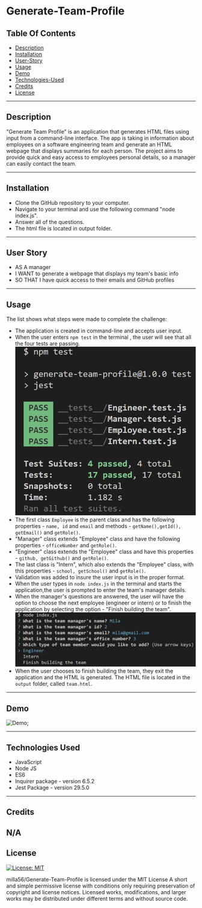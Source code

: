 # Generate-Team-Profile

 ## Table Of Contents
  - [Description](#description)
  - [Installation](#installation)
  - [User-Story](#user-story)
  - [Usage](#usage)
  - [Demo](#demo)
  - [Technologies-Used](#technologies-used)
  - [Credits](#credits)
  - [License](#license)

--- 

## Description
"Generate Team Profile" is an application that generates HTML files using input from a command-line interface. The app is taking in information about employees on a software engineering team and generate an HTML webpage that displays summaries for each person. The project aims to provide quick and easy access to employees personal details, so a manager can easily contact the team.

--- 

## Installation

- Clone the GitHub repository to your computer.
- Navigate to your terminal and use the following command "node index.js".
- Answer all of the questions.
- The html file is located in output folder.

 
---

## User Story 
- AS A manager
- I WANT to generate a webpage that displays my team's basic info
- SO THAT I have quick access to their emails and GitHub profiles

---


## Usage
The list shows what steps were made to complete the challenge:
 - The application is created in command-line and accepts user input.
 - When the user enters ```npm test``` in the terminal , the user will see that all the four tests are passing.
 ![PASS](./screenshots/pass.png)
 - The first class ```Employee``` is the parent class and has the following properties - ```name, id``` and ```email``` and methods - ```getName(),getId(), getEmail()``` and ```getRole()```.
 - "Manager" class extends "Employee" class and have the following properties - ```officeNumber``` and ```getRole()```.
 - "Engineer" class extends the "Employee" class and have this properties - ```github, getGithub()``` and ```getRole()```.
 - The last class is "Intern", which also extends the "Employee" class, with this properties - ```school, getSchool()``` and ```getRole()```.
 - Validation was added to insure the user input is in the proper format.
 - When the user types in ```node index.js``` in the terminal and starts the application,the user is prompted to enter the team's manager details.
 - When the manager's questions are answered, the user will have the option to choose the next employee (engineer or intern) or to finish the application by selecting the option - "Finish building the team".
 ![questions](./screenshots/q.png)
 - When the user chooses to finish building the team, they exit the application and the HTML is generated. The HTML file is located in the ```output``` folder, called ```team.html```.

---


## Demo
![Demo](./screenshots/demo.gif);

---




## Technologies Used
- JavaScript
- Node JS
- ES6 
- Inquirer package - version 6.5.2
- Jest Package -  version 29.5.0

---

## Credits

N/A
---


## License

[![License: MIT](https://img.shields.io/badge/License-MIT-blue.svg)](https://opensource.org/licenses/MIT)

milla56/Generate-Team-Profile is licensed under the
MIT License
A short and simple permissive license with conditions only requiring preservation of copyright and license notices. Licensed works, modifications, and larger works may be distributed under different terms and without source code.